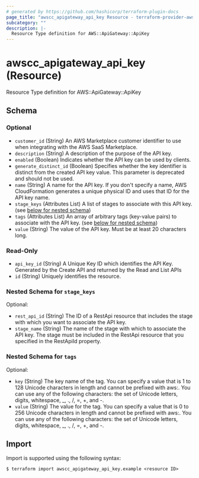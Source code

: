 ```yaml
---
# generated by https://github.com/hashicorp/terraform-plugin-docs
page_title: "awscc_apigateway_api_key Resource - terraform-provider-awscc"
subcategory: ""
description: |-
  Resource Type definition for AWS::ApiGateway::ApiKey
---
```


# awscc_apigateway_api_key (Resource)

Resource Type definition for AWS::ApiGateway::ApiKey



<!-- schema generated by tfplugindocs -->
## Schema

### Optional

- `customer_id` (String) An AWS Marketplace customer identifier to use when integrating with the AWS SaaS Marketplace.
- `description` (String) A description of the purpose of the API key.
- `enabled` (Boolean) Indicates whether the API key can be used by clients.
- `generate_distinct_id` (Boolean) Specifies whether the key identifier is distinct from the created API key value. This parameter is deprecated and should not be used.
- `name` (String) A name for the API key. If you don't specify a name, AWS CloudFormation generates a unique physical ID and uses that ID for the API key name.
- `stage_keys` (Attributes List) A list of stages to associate with this API key. (see [below for nested schema](#nestedatt--stage_keys))
- `tags` (Attributes List) An array of arbitrary tags (key-value pairs) to associate with the API key. (see [below for nested schema](#nestedatt--tags))
- `value` (String) The value of the API key. Must be at least 20 characters long.

### Read-Only

- `api_key_id` (String) A Unique Key ID which identifies the API Key. Generated by the Create API and returned by the Read and List APIs
- `id` (String) Uniquely identifies the resource.

<a id="nestedatt--stage_keys"></a>
### Nested Schema for `stage_keys`

Optional:

- `rest_api_id` (String) The ID of a RestApi resource that includes the stage with which you want to associate the API key.
- `stage_name` (String) The name of the stage with which to associate the API key. The stage must be included in the RestApi resource that you specified in the RestApiId property.


<a id="nestedatt--tags"></a>
### Nested Schema for `tags`

Optional:

- `key` (String) The key name of the tag. You can specify a value that is 1 to 128 Unicode characters in length and cannot be prefixed with aws:. You can use any of the following characters: the set of Unicode letters, digits, whitespace, _, ., /, =, +, and -.
- `value` (String) The value for the tag. You can specify a value that is 0 to 256 Unicode characters in length and cannot be prefixed with aws:. You can use any of the following characters: the set of Unicode letters, digits, whitespace, _, ., /, =, +, and -.

## Import

Import is supported using the following syntax:

```shell
$ terraform import awscc_apigateway_api_key.example <resource ID>
```
